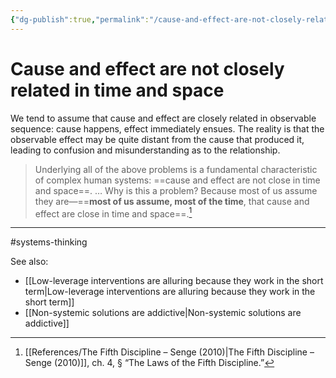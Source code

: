 ```yaml
---
{"dg-publish":true,"permalink":"/cause-and-effect-are-not-closely-related-in-time-and-space/"}
---
```



# Cause and effect are not closely related in time and space

We tend to assume that cause and effect are closely related in observable sequence: cause happens, effect immediately ensues. The reality is that the observable effect may be quite distant from the cause that produced it, leading to confusion and misunderstanding as to the relationship.

> Underlying all of the above problems is a fundamental characteristic of complex human systems: ==cause and effect are not close in time and space==. … Why is this a problem? Because most of us assume they are—==**most of us assume, most of the time**, that cause and effect are close in time and space==.[^1]


---
#systems-thinking 

See also:
- [[Low-leverage interventions are alluring because they work in the short term\|Low-leverage interventions are alluring because they work in the short term]]
- [[Non-systemic solutions are addictive\|Non-systemic solutions are addictive]]

[^1]: [[References/The Fifth Discipline – Senge (2010)\|The Fifth Discipline – Senge (2010)]], ch. 4, § “The Laws of the Fifth Discipline.”
